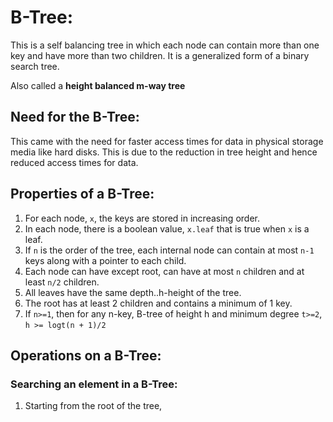 # B-Tree:
This is a self balancing tree in which each node can contain more than one key and have more than two children. It is a generalized form of a binary search tree.

Also called a **height balanced m-way tree**

## Need for the B-Tree:
This came with the need for faster access times for data in physical storage media like hard disks.
This is due to the reduction in tree height and hence reduced access times for data.

## Properties of a B-Tree:
1. For each node, `x`, the keys are stored in increasing order.
2. In each node, there is a boolean value, `x.leaf` that is true when `x` is a leaf.
3. If `n` is the order of the tree, each internal node can contain at most `n-1` keys along with a pointer to each child.
4. Each node can have except root, can have at most `n` children and at least `n/2` children.
5. All leaves have the same depth..h-height of the tree.
6. The root has at least 2 children and contains a minimum of 1 key. 
7. If `n>=1`, then for any n-key, B-tree of height h and minimum degree `t>=2`, `h >= logt(n + 1)/2`

## Operations on a B-Tree:

### Searching an element in a B-Tree:

1. Starting from the root of the tree, 